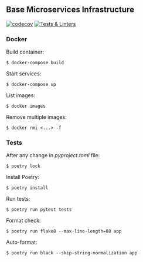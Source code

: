 ## Base Microservices Infrastructure

[![codecov](https://codecov.io/gh/fiufit-grupo-4/base-microservice/branch/develop/graph/badge.svg?token=TYSBTIXP4G)](https://codecov.io/gh/fiufit-grupo-4/base-microservice) [![Tests & Linters](https://github.com/fiufit-grupo-4/base-microservice/actions/workflows/checks.yml/badge.svg?branch=develop)](https://github.com/fiufit-grupo-4/base-microservice/actions/workflows/checks.yml)

### Docker

Build container:

```$ docker-compose build```

Start services:

```$ docker-compose up```

List images:

```$ docker images```

Remove multiple images:

```$ docker rmi <...> -f```

### Tests

After any change in *pyproject.toml* file:

```$ poetry lock```

Install Poetry:

```$ poetry install```

Run tests:

```$ poetry run pytest tests```

Format check:

```$ poetry run flake8 --max-line-length=88 app```

Auto-format:

```$ poetry run black --skip-string-normalization app```
